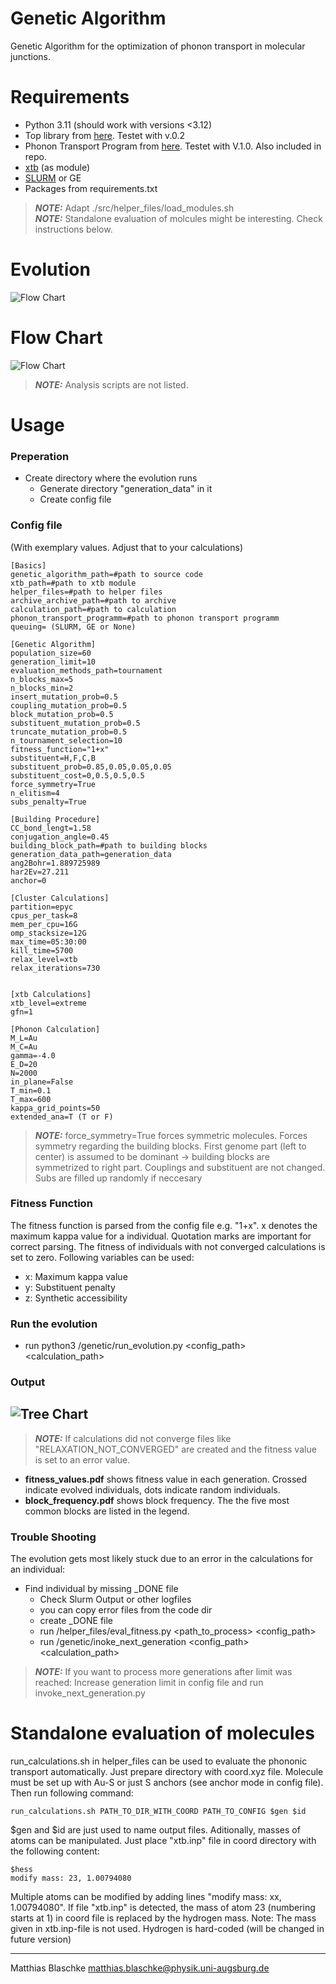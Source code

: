 Genetic Algorithm
==============
Genetic Algorithm for the optimization of phonon transport in molecular junctions.



# Requirements

* Python 3.11 (should work with versions <3.12)
* Top library from  [here](https://github.com/blaschma/tmoutproc). Testet with v.0.2
* Phonon Transport Program from [here](https://github.com/blaschma/phonon_transport/). Testet with V.1.0. Also included in repo.
* [xtb](https://xtb-docs.readthedocs.io/en/latest/contents.html) (as module)
* [SLURM](https://slurm.schedmd.com/documentation.html) or GE
* Packages from requirements.txt

> **_NOTE:_**  Adapt ./src/helper_files/load_modules.sh \
> **_NOTE:_**  Standalone evaluation of molcules might be interesting. Check instructions below.

# Evolution

![Flow Chart](docs/evolution.svg)

# Flow Chart

![Flow Chart](docs/genetic_algorithm_phonon.png)
> **_NOTE:_**  Analysis scripts are not listed. 

# Usage 
### Preperation
* Create directory where the evolution runs
  * Generate directory "generation_data" in it
  * Create config file
### Config file
(With exemplary values. Adjust that to your calculations)
````
[Basics]
genetic_algorithm_path=#path to source code
xtb_path=#path to xtb module
helper_files=#path to helper files
archive_archive_path=#path to archive
calculation_path=#path to calculation
phonon_transport_programm=#path to phonon transport programm
queuing= (SLURM, GE or None)

[Genetic Algorithm]
population_size=60
generation_limit=10
evaluation_methods_path=tournament
n_blocks_max=5
n_blocks_min=2
insert_mutation_prob=0.5
coupling_mutation_prob=0.5
block_mutation_prob=0.5
substituent_mutation_prob=0.5
truncate_mutation_prob=0.5
n_tournament_selection=10
fitness_function="1+x"
substituent=H,F,C,B
substituent_prob=0.85,0.05,0.05,0.05
substituent_cost=0,0.5,0.5,0.5
force_symmetry=True
n_elitism=4
subs_penalty=True

[Building Procedure]
CC_bond_lengt=1.58
conjugation_angle=0.45
building_block_path=#path to building blocks
generation_data_path=generation_data
ang2Bohr=1.889725989
har2Ev=27.211
anchor=0

[Cluster Calculations]
partition=epyc
cpus_per_task=8
mem_per_cpu=16G
omp_stacksize=12G
max_time=05:30:00
kill_time=5700
relax_level=xtb
relax_iterations=730


[xtb Calculations]
xtb_level=extreme
gfn=1

[Phonon Calculation]
M_L=Au
M_C=Au
gamma=-4.0
E_D=20
N=2000
in_plane=False
T_min=0.1
T_max=600
kappa_grid_points=50
extended_ana=T (T or F)
````


> **_NOTE:_**  force_symmetry=True forces symmetric molecules. Forces symmetry regarding the building blocks. First genome part (left to center) is assumed to be dominant -> building blocks are symmetrized to right part. Couplings and substituent are not changed. Subs are filled up randomly if neccesary

### Fitness Function
The fitness function is parsed from the config file e.g. "1+x". x denotes the maximum kappa value for a individual. Quotation marks are important for correct parsing. The fitness of individuals with not converged calculations is set to zero. Following variables can be used:
* x: Maximum kappa value
* y: Substituent penalty
* z: Synthetic accessibility

### Run the evolution
* run python3 /genetic/run_evolution.py <config_path> <calculation_path>

### Output
![Tree Chart](docs/tree_chart.PNG)
---
> **_NOTE:_**  If calculations did not converge files like "RELAXATION_NOT_CONVERGED" are created and the fitness value is set to an error value. 

* **fitness_values.pdf** shows fitness value in each generation. Crossed indicate evolved individuals, dots indicate random individuals.
* **block_frequency.pdf** shows block frequency. The the five most common blocks are listed in the legend.
### Trouble Shooting
The evolution gets most likely stuck due to an error in the calculations for an individual:
* Find individual by missing _DONE file
  * Check Slurm Output or other logfiles
  * you can copy error files from the code dir
  * create _DONE file
  * run /helper_files/eval_fitness.py <path_to_process> <config_path>
  * run /genetic/inoke_next_generation <config_path> <calculation_path>
> **_NOTE:_**  If you want to process more generations after limit was reached: Increase generation limit in config file and run invoke_next_generation.py

# Standalone evaluation of molecules
run_calculations.sh in helper_files can be used to evaluate the phononic transport automatically. Just prepare directory with coord.xyz file. Molecule must be set up with Au-S or just S anchors (see anchor mode in config file). Then run following command:
````
run_calculations.sh PATH_TO_DIR_WITH_COORD PATH_TO_CONFIG $gen $id
````
$gen and $id are just used to name output files. Aditionally, masses of atoms can be manipulated. Just place "xtb.inp" file in coord directory with the following content:
````
$hess
modify mass: 23, 1.00794080
````
Multiple atoms can be modified by adding lines "modify mass: xx, 1.00794080". If file "xtb.inp" is detected, the mass of atom 23 (numbering starts at 1) in coord file is replaced by the hydrogen mass. Note: The mass given in xtb.inp-file is not used. Hydrogen is hard-coded (will be changed in future version)


***
Matthias Blaschke [matthias.blaschke@physik.uni-augsburg.de](matthias.blaschke@pyhsik.uni-augsburg.de)
